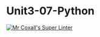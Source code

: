 # Unit3-07-Python
[![Mr Coxall's Super Linter](https://github.com/ICS3U-Programming-NathanA/Unit3-07-Python/workflows/Mr%20Coxall's%20Super%20Linter/badge.svg)](https://github.com/ICS3U-Programming-NathanA/Unit3-07-Python/actions/)
